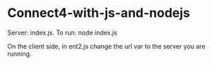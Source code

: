# Connect4-with-js-and-nodejs

Server: index.js. To run: node index.js

On the client side, in ent2.js change the url var to the server you are running.
